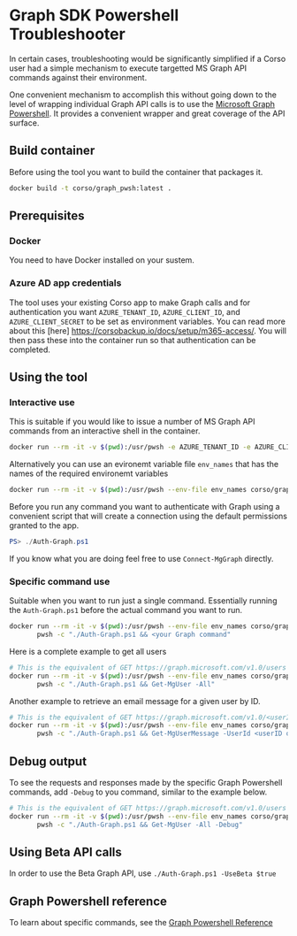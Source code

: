 # Graph SDK Powershell Troubleshooter

In certain cases, troubleshooting would be significantly simplified if a Corso
user had a simple mechanism to execute targetted MS Graph API commands against
their environment.

One convenient mechanism to accomplish this without going down to the level of
wrapping individual Graph API calls is to use the
[Microsoft Graph Powershell](https://learn.microsoft.com/en-us/powershell/microsoftgraph/overview?view=graph-powershell-1.0).
It provides a convenient wrapper and great coverage of the API surface.

## Build container

Before using the tool you want to build the container that packages it.

```sh
docker build -t corso/graph_pwsh:latest .
```

## Prerequisites

### Docker

You need to have Docker installed on your sustem. 

### Azure AD app credentials

The tool uses your existing Corso app to make Graph calls and for authentication
you want `AZURE_TENANT_ID`, `AZURE_CLIENT_ID`, and `AZURE_CLIENT_SECRET` to be
set as environment variables. You can read more about this [here] https://corsobackup.io/docs/setup/m365-access/.
You will then pass these into the container run so that authentication can be completed.

## Using the tool

### Interactive use

This is suitable if you would like to issue a number of MS Graph API commands from an
interactive shell in the container.

```sh
docker run --rm -it -v $(pwd):/usr/pwsh -e AZURE_TENANT_ID -e AZURE_CLIENT_ID -e AZURE_CLIENT_SECRET corso/graph_pwsh pwsh
```

Alternatively you can use an evironemt variable file `env_names` that has the names of the required environemt variables

```sh
docker run --rm -it -v $(pwd):/usr/pwsh --env-file env_names corso/graph_pwsh pwsh
```

Before you run any command you want to authenticate with Graph using a convenient script
that will create a connection using the default permissions granted to the app.

```powershell
PS> ./Auth-Graph.ps1
```

If you know what you are doing feel free to use `Connect-MgGraph` directly.

### Specific command use

Suitable when you want to run just a single command. Essentially running the `Auth-Graph.ps1` 
before the actual command you want to run.

```sh
docker run --rm -it -v $(pwd):/usr/pwsh --env-file env_names corso/graph_pwsh \
       pwsh -c "./Auth-Graph.ps1 && <your Graph command"
```

Here is a complete example to get all users

```sh
# This is the equivalent of GET https://graph.microsoft.com/v1.0/users
docker run --rm -it -v $(pwd):/usr/pwsh --env-file env_names corso/graph_pwsh \
       pwsh -c "./Auth-Graph.ps1 && Get-MgUser -All"
```

Another example to retrieve an email message for a given user by ID.

```sh
# This is the equivalent of GET https://graph.microsoft.com/v1.0/<userID>/messages/<messageId>
docker run --rm -it -v $(pwd):/usr/pwsh --env-file env_names corso/graph_pwsh \
       pwsh -c "./Auth-Graph.ps1 && Get-MgUserMessage -UserId <userID or UPN> -MessageID <messageID>"
```

## Debug output

To see the requests and responses made by the specific Graph Powershell commands, add `-Debug` to you command, 
similar to the example below. 

```sh
# This is the equivalent of GET https://graph.microsoft.com/v1.0/users
docker run --rm -it -v $(pwd):/usr/pwsh --env-file env_names corso/graph_pwsh \
       pwsh -c "./Auth-Graph.ps1 && Get-MgUser -All -Debug"
```

## Using Beta API calls

In order to use the Beta Graph API, use `./Auth-Graph.ps1 -UseBeta $true`

## Graph Powershell reference

To learn about specific commands, see the 
[Graph Powershell Reference](https://learn.microsoft.com/en-us/powershell/microsoftgraph/get-started?view=graph-powershell-1.0)
